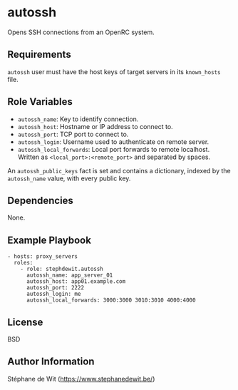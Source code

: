 autossh
=======

Opens SSH connections from an OpenRC system.

Requirements
------------

`autossh` user must have the host keys of target servers in its `known_hosts` file.

Role Variables
--------------

- `autossh_name`: Key to identify connection.
- `autossh_host`: Hostname or IP address to connect to.
- `autossh_port`: TCP port to connect to.
- `autossh_login`: Username used to authenticate on remote server.
- `autossh_local_forwards`: Local port forwards to remote localhost. Written as `<local_port>:<remote_port>` and separated by spaces.

An `autossh_public_keys` fact is set and contains a dictionary, indexed by the `autossh_name` value, with every public key.

Dependencies
------------

None.

Example Playbook
----------------

    - hosts: proxy_servers
      roles:
        - role: stephdewit.autossh
          autossh_name: app_server_01
          autossh_host: app01.example.com
          autossh_port: 2222
          autossh_login: me
          autossh_local_forwards: 3000:3000 3010:3010 4000:4000

License
-------

BSD

Author Information
------------------

Stéphane de Wit (https://www.stephanedewit.be/)

